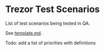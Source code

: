 # Trezor Test Scenarios

List of test scenarios being tested in QA.

See [template.md](template.md).

Todo: add a list of priorities with definitions
